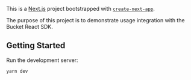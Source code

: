 This is a [Next.js](https://nextjs.org/) project bootstrapped with [`create-next-app`](https://github.com/vercel/next.js/tree/canary/packages/create-next-app).

The purpose of this project is to demonstrate usage integration with the Bucket React SDK.

## Getting Started

Run the development server:

```bash
yarn dev
```
